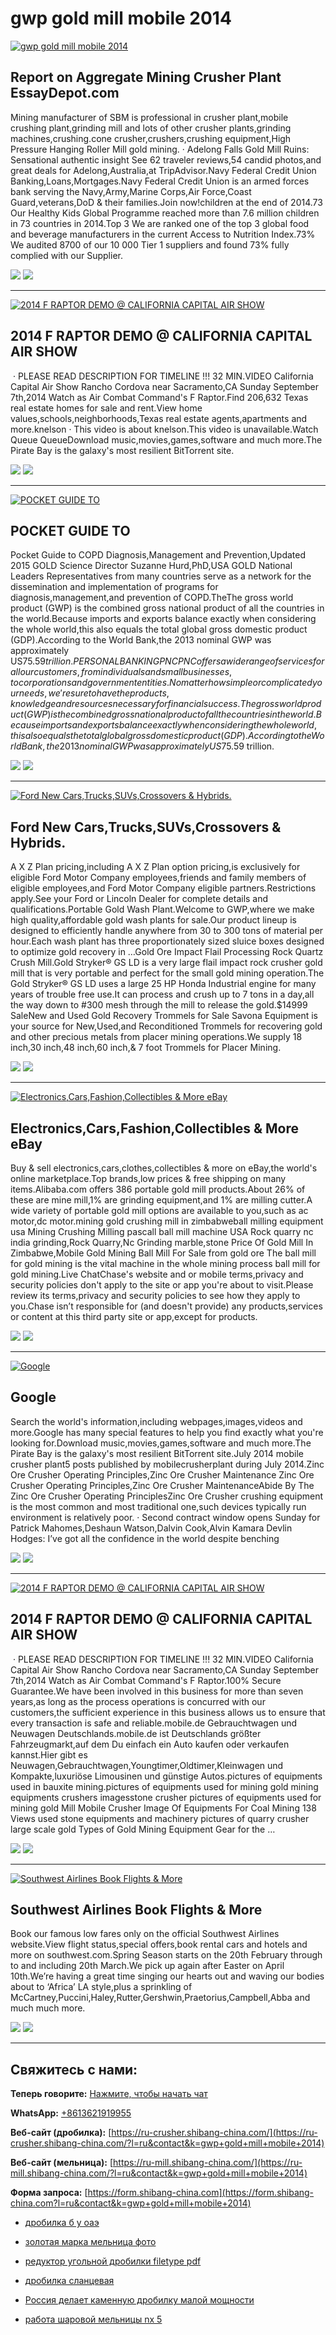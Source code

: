 # gwp gold mill mobile 2014

<a href="https://swt.shibang-china.com/?l=ru&img&k=gwp+gold+mill+mobile+2014" target="_blank">![gwp gold mill mobile 2014](http://static.shibang-china.com/all-800x300/643.jpg)</a>

## Report on Aggregate Mining Crusher Plant EssayDepot.com
Mining manufacturer of SBM is professional in crusher plant,mobile crushing plant,grinding mill and lots of other crusher plants,grinding machines,crushing.cone crusher,crushers,crushing equipment,High Pressure Hanging Roller Mill gold mining.&nbsp;&#0183;&#32;Adelong Falls Gold Mill Ruins: Sensational authentic insight See 62 traveler reviews,54 candid photos,and great deals for Adelong,Australia,at TripAdvisor.Navy Federal Credit Union Banking,Loans,Mortgages.Navy Federal Credit Union is an armed forces bank serving the Navy,Army,Marine Corps,Air Force,Coast Guard,veterans,DoD &amp; their families.Join now!children at the end of 2014.73 Our Healthy Kids Global Programme reached more than 7.6 million children in 73 countries in 2014.Top 3 We are ranked one of the top 3 global food and beverage manufacturers in the current Access to Nutrition Index.73% We audited 8700 of our 10 000 Tier 1 suppliers and found 73% fully complied with our Supplier.


<a href="https://whatsapp.shibangsoft.com/WhatsApp.php" target="_blank" title="WhatsApp">![](http://static.shibang-china.com/icon/whatsapp.png)</a> <a href="https://swt.shibang-china.com/?l=ru&icon&k=gwp+gold+mill+mobile+2014" target="_blank">![](http://static.shibang-china.com/icon/chat-ru.png)</a>

---

<a href="https://swt.shibang-china.com/?l=ru&img&k=gwp+gold+mill+mobile+2014" target="_blank">![2014 F RAPTOR DEMO @ CALIFORNIA CAPITAL AIR SHOW](http://static.shibang-china.com/all-800x300/698.jpg)</a>

## 2014 F RAPTOR DEMO @ CALIFORNIA CAPITAL AIR SHOW
&nbsp;&#0183;&#32;PLEASE READ DESCRIPTION FOR TIMELINE !!! 32 MIN.VIDEO California Capital Air Show Rancho Cordova near Sacramento,CA Sunday September 7th,2014 Watch as Air Combat Command's F Raptor.Find 206,632 Texas real estate homes for sale and rent.View home values,schools,neighborhoods,Texas real estate agents,apartments and more.knelson&nbsp;&#0183;&#32;This video is about knelson.This video is unavailable.Watch Queue QueueDownload music,movies,games,software and much more.The Pirate Bay is the galaxy's most resilient BitTorrent site.


<a href="https://whatsapp.shibangsoft.com/WhatsApp.php" target="_blank" title="WhatsApp">![](http://static.shibang-china.com/icon/whatsapp.png)</a> <a href="https://swt.shibang-china.com/?l=ru&icon&k=gwp+gold+mill+mobile+2014" target="_blank">![](http://static.shibang-china.com/icon/chat-ru.png)</a>

---

<a href="https://swt.shibang-china.com/?l=ru&img&k=gwp+gold+mill+mobile+2014" target="_blank">![POCKET GUIDE TO](http://static.shibang-china.com/all-800x300/28.jpg)</a>

## POCKET GUIDE TO
Pocket Guide to COPD Diagnosis,Management and Prevention,Updated 2015 GOLD Science Director Suzanne Hurd,PhD,USA GOLD National Leaders Representatives from many countries serve as a network for the dissemination and implementation of programs for diagnosis,management,and prevention of COPD.TheThe gross world product (GWP) is the combined gross national product of all the countries in the world.Because imports and exports balance exactly when considering the whole world,this also equals the total global gross domestic product (GDP).According to the World Bank,the 2013 nominal GWP was approximately US$75.59 trillion.PERSONAL BANKING PNCPNC offers a wide range of services for all our customers,from individuals and small businesses,to corporations and government entities.No matter how simple or complicated your needs,we're sure to have the products,knowledge and resources necessary for financial success.The gross world product (GWP) is the combined gross national product of all the countries in the world.Because imports and exports balance exactly when considering the whole world,this also equals the total global gross domestic product (GDP).According to the World Bank,the 2013 nominal GWP was approximately US$75.59 trillion.


<a href="https://whatsapp.shibangsoft.com/WhatsApp.php" target="_blank" title="WhatsApp">![](http://static.shibang-china.com/icon/whatsapp.png)</a> <a href="https://swt.shibang-china.com/?l=ru&icon&k=gwp+gold+mill+mobile+2014" target="_blank">![](http://static.shibang-china.com/icon/chat-ru.png)</a>

---

<a href="https://swt.shibang-china.com/?l=ru&img&k=gwp+gold+mill+mobile+2014" target="_blank">![Ford New Cars,Trucks,SUVs,Crossovers &amp; Hybrids.](http://static.shibang-china.com/all-800x300/707.jpg)</a>

## Ford New Cars,Trucks,SUVs,Crossovers &amp; Hybrids.
A X Z Plan pricing,including A X Z Plan option pricing,is exclusively for eligible Ford Motor Company employees,friends and family members of eligible employees,and Ford Motor Company eligible partners.Restrictions apply.See your Ford or Lincoln Dealer for complete details and qualifications.Portable Gold Wash Plant.Welcome to GWP,where we make high quality,affordable gold wash plants for sale.Our product lineup is designed to efficiently handle anywhere from 30 to 300 tons of material per hour.Each wash plant has three proportionately sized sluice boxes designed to optimize gold recovery in …Gold Ore Impact Flail Processing Rock Quartz Crush Mill.Gold Stryker&#174; GS LD is a very large flail impact rock crusher gold mill that is very portable and perfect for the small gold mining operation.The Gold Stryker&#174; GS LD uses a large 25 HP Honda Industrial engine for many years of trouble free use.It can process and crush up to 7 tons in a day,all the way down to #300 mesh through the mill to release the gold.$14999 SaleNew and Used Gold Recovery Trommels for Sale Savona Equipment is your source for New,Used,and Reconditioned Trommels for recovering gold and other precious metals from placer mining operations.We supply 18 inch,30 inch,48 inch,60 inch,&amp; 7 foot Trommels for Placer Mining.


<a href="https://whatsapp.shibangsoft.com/WhatsApp.php" target="_blank" title="WhatsApp">![](http://static.shibang-china.com/icon/whatsapp.png)</a> <a href="https://swt.shibang-china.com/?l=ru&icon&k=gwp+gold+mill+mobile+2014" target="_blank">![](http://static.shibang-china.com/icon/chat-ru.png)</a>

---

<a href="https://swt.shibang-china.com/?l=ru&img&k=gwp+gold+mill+mobile+2014" target="_blank">![Electronics,Cars,Fashion,Collectibles &amp; More eBay](http://static.shibang-china.com/all-800x300/1038.jpg)</a>

## Electronics,Cars,Fashion,Collectibles &amp; More eBay
Buy &amp; sell electronics,cars,clothes,collectibles &amp; more on eBay,the world's online marketplace.Top brands,low prices &amp; free shipping on many items.Alibaba.com offers 386 portable gold mill products.About 26% of these are mine mill,1% are grinding equipment,and 1% are milling cutter.A wide variety of portable gold mill options are available to you,such as ac motor,dc motor.mining gold crushing mill in zimbabweball milling equipment usa Mining Crushing Milling pascall ball mill machine USA Rock quarry nc india grinding,Rock Quarry,Nc Grinding marble,stone Price Of Gold Mill In Zimbabwe,Mobile Gold Mining Ball Mill For Sale from gold ore The ball mill for gold mining is the vital machine in the whole mining process ball mill for gold mining.Live ChatChase's website and or mobile terms,privacy and security policies don't apply to the site or app you're about to visit.Please review its terms,privacy and security policies to see how they apply to you.Chase isn’t responsible for (and doesn't provide) any products,services or content at this third party site or app,except for products.


<a href="https://whatsapp.shibangsoft.com/WhatsApp.php" target="_blank" title="WhatsApp">![](http://static.shibang-china.com/icon/whatsapp.png)</a> <a href="https://swt.shibang-china.com/?l=ru&icon&k=gwp+gold+mill+mobile+2014" target="_blank">![](http://static.shibang-china.com/icon/chat-ru.png)</a>

---

<a href="https://swt.shibang-china.com/?l=ru&img&k=gwp+gold+mill+mobile+2014" target="_blank">![Google](http://static.shibang-china.com/all-800x300/471.jpg)</a>

## Google
Search the world's information,including webpages,images,videos and more.Google has many special features to help you find exactly what you're looking for.Download music,movies,games,software and much more.The Pirate Bay is the galaxy's most resilient BitTorrent site.July 2014 mobile crusher plant5 posts published by mobilecrusherplant during July 2014.Zinc Ore Crusher Operating Principles,Zinc Ore Crusher Maintenance Zinc Ore Crusher Operating Principles,Zinc Ore Crusher MaintenanceAbide By The Zinc Ore Crusher Operating PrinciplesZinc Ore Crusher crushing equipment is the most common and most traditional one,such devices typically run environment is relatively poor.&nbsp;&#0183;&#32;Second contract window opens Sunday for Patrick Mahomes,Deshaun Watson,Dalvin Cook,Alvin Kamara Devlin Hodges: I’ve got all the confidence in the world despite benching


<a href="https://whatsapp.shibangsoft.com/WhatsApp.php" target="_blank" title="WhatsApp">![](http://static.shibang-china.com/icon/whatsapp.png)</a> <a href="https://swt.shibang-china.com/?l=ru&icon&k=gwp+gold+mill+mobile+2014" target="_blank">![](http://static.shibang-china.com/icon/chat-ru.png)</a>

---

<a href="https://swt.shibang-china.com/?l=ru&img&k=gwp+gold+mill+mobile+2014" target="_blank">![2014 F RAPTOR DEMO @ CALIFORNIA CAPITAL AIR SHOW](http://static.shibang-china.com/all-800x300/833.jpg)</a>

## 2014 F RAPTOR DEMO @ CALIFORNIA CAPITAL AIR SHOW
&nbsp;&#0183;&#32;PLEASE READ DESCRIPTION FOR TIMELINE !!! 32 MIN.VIDEO California Capital Air Show Rancho Cordova near Sacramento,CA Sunday September 7th,2014 Watch as Air Combat Command's F Raptor.100% Secure Guarantee.We have been involved in this business for more than seven years,as long as the process operations is concurred with our customers,the sufficient experience in this business allows us to ensure that every transaction is safe and reliable.mobile.de Gebrauchtwagen und Neuwagen Deutschlands.mobile.de ist Deutschlands gr&#246;&#223;ter Fahrzeugmarkt,auf dem Du einfach ein Auto kaufen oder verkaufen kannst.Hier gibt es Neuwagen,Gebrauchtwagen,Youngtimer,Oldtimer,Kleinwagen und Kompakte,luxuri&#246;se Limousinen und g&#252;nstige Autos.pictures of equipments used in bauxite mining.pictures of equipments used for mining gold mining equipments crushers imagesstone crusher pictures of equipments used for mining gold Mill Mobile Crusher Image Of Equipments For Coal Mining 138 Views used stone equipments and machinery pictures of quarry crusher large scale gold Types of Gold Mining Equipment Gear for the …


<a href="https://whatsapp.shibangsoft.com/WhatsApp.php" target="_blank" title="WhatsApp">![](http://static.shibang-china.com/icon/whatsapp.png)</a> <a href="https://swt.shibang-china.com/?l=ru&icon&k=gwp+gold+mill+mobile+2014" target="_blank">![](http://static.shibang-china.com/icon/chat-ru.png)</a>

---

<a href="https://swt.shibang-china.com/?l=ru&img&k=gwp+gold+mill+mobile+2014" target="_blank">![Southwest Airlines Book Flights &amp; More](http://static.shibang-china.com/all-800x300/760.jpg)</a>

## Southwest Airlines Book Flights &amp; More
Book our famous low fares only on the official Southwest Airlines website.View flight status,special offers,book rental cars and hotels and more on southwest.com.Spring Season starts on the 20th February through to and including 20th March.We pick up again after Easter on April 10th.We’re having a great time singing our hearts out and waving our bodies about to ‘Africa’ LA style,plus a sprinkling of McCartney,Puccini,Haley,Rutter,Gershwin,Praetorius,Campbell,Abba and much much more.

<a href="https://whatsapp.shibangsoft.com/WhatsApp.php" target="_blank" title="WhatsApp">![](http://static.shibang-china.com/icon/whatsapp.png)</a> <a href="https://swt.shibang-china.com/?l=ru&icon&k=gwp+gold+mill+mobile+2014" target="_blank">![](http://static.shibang-china.com/icon/chat-ru.png)</a>

---
## Свяжитесь с нами:

**Теперь говорите:** [Нажмите, чтобы начать чат](https://swt.shibang-china.com?l=ru&contact&k=gwp+gold+mill+mobile+2014)

**WhatsApp:**  [+8613621919955](https://whatsapp.shibangsoft.com/WhatsApp.php)

**Веб-сайт (дробилка):** [https://ru-crusher.shibang-china.com/](https://ru-crusher.shibang-china.com/?l=ru&contact&k=gwp+gold+mill+mobile+2014)

**Веб-сайт (мельница):** [https://ru-mill.shibang-china.com/](https://ru-mill.shibang-china.com/?l=ru&contact&k=gwp+gold+mill+mobile+2014)

**Форма запроса:** [https://form.shibang-china.com](https://form.shibang-china.com?l=ru&contact&k=gwp+gold+mill+mobile+2014)

* [дробилка б  у оаэ](../135/%D0%B4%D1%80%D0%BE%D0%B1%D0%B8%D0%BB%D0%BA%D0%B0%20%D0%B1%20%20%D1%83%20%D0%BE%D0%B0%D1%8D.md)

* [золотая марка мельница фото](../132/%D0%B7%D0%BE%D0%BB%D0%BE%D1%82%D0%B0%D1%8F%20%D0%BC%D0%B0%D1%80%D0%BA%D0%B0%20%D0%BC%D0%B5%D0%BB%D1%8C%D0%BD%D0%B8%D1%86%D0%B0%20%D1%84%D0%BE%D1%82%D0%BE.md)

* [редуктор угольной дробилки filetype pdf](../131/%D1%80%D0%B5%D0%B4%D1%83%D0%BA%D1%82%D0%BE%D1%80%20%D1%83%D0%B3%D0%BE%D0%BB%D1%8C%D0%BD%D0%BE%D0%B9%20%D0%B4%D1%80%D0%BE%D0%B1%D0%B8%D0%BB%D0%BA%D0%B8%20filetype%20pdf.md)

* [дробилка сланцевая](../135/%D0%B4%D1%80%D0%BE%D0%B1%D0%B8%D0%BB%D0%BA%D0%B0%20%D1%81%D0%BB%D0%B0%D0%BD%D1%86%D0%B5%D0%B2%D0%B0%D1%8F.md)

* [Россия делает каменную дробилку малой мощности](../131/%D0%A0%D0%BE%D1%81%D1%81%D0%B8%D1%8F%20%D0%B4%D0%B5%D0%BB%D0%B0%D0%B5%D1%82%20%D0%BA%D0%B0%D0%BC%D0%B5%D0%BD%D0%BD%D1%83%D1%8E%20%D0%B4%D1%80%D0%BE%D0%B1%D0%B8%D0%BB%D0%BA%D1%83%20%D0%BC%D0%B0%D0%BB%D0%BE%D0%B9%20%D0%BC%D0%BE%D1%89%D0%BD%D0%BE%D1%81%D1%82%D0%B8.md)

* [работа шаровой мельницы nx 5](../132/%D1%80%D0%B0%D0%B1%D0%BE%D1%82%D0%B0%20%D1%88%D0%B0%D1%80%D0%BE%D0%B2%D0%BE%D0%B9%20%D0%BC%D0%B5%D0%BB%D1%8C%D0%BD%D0%B8%D1%86%D1%8B%20nx%205.md)